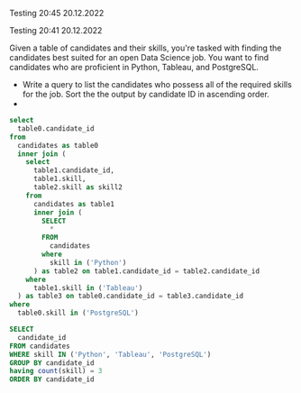 Testing 20:45 20.12.2022

Testing 20:41 20.12.2022

Given a table of candidates and their skills, you're tasked with finding the candidates best suited for an open Data Science job. You want to find candidates who are proficient in Python, Tableau, and PostgreSQL.

- Write a query to list the candidates who possess all of the required skills for the job. Sort the the output by candidate ID in ascending order.
- 

```sql
select 
  table0.candidate_id 
from 
  candidates as table0 
  inner join (
    select 
      table1.candidate_id, 
      table1.skill, 
      table2.skill as skill2 
    from 
      candidates as table1 
      inner join (
        SELECT 
          * 
        FROM 
          candidates 
        where 
          skill in ('Python')
      ) as table2 on table1.candidate_id = table2.candidate_id 
    where 
      table1.skill in ('Tableau')
  ) as table3 on table0.candidate_id = table3.candidate_id 
where 
  table0.skill in ('PostgreSQL')
 ```

```sql
SELECT
  candidate_id
FROM candidates
WHERE skill IN ('Python', 'Tableau', 'PostgreSQL')
GROUP BY candidate_id
having count(skill) = 3
ORDER BY candidate_id
```



